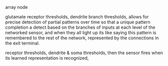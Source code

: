 array node

glutamate receptor thresholds, dendrite branch thresholds, allows for precise detection of partial patterns over time so that a unique pattern completion a detect based on the branches of inputs at each level of the networked sensor, and when they all light up its like saying this pattern is remembered to the rest of the network, represented by the connections in the exit terminal.

receptor thresholds, dendrite & soma thresholds, then the sensor fires when its learned representation is recognized, 
